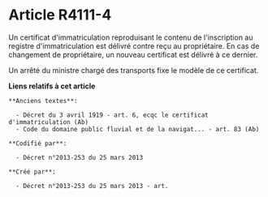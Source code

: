 # Article R4111-4

Un certificat d'immatriculation reproduisant le contenu de l'inscription au registre d'immatriculation est délivré contre
reçu au propriétaire. En cas de changement de propriétaire, un nouveau certificat est délivré à ce dernier.

Un arrêté du ministre chargé des transports fixe le modèle de ce certificat.

**Liens relatifs à cet article**

	**Anciens textes**:

	  - Décret du 3 avril 1919 - art. 6, ecqc le certificat d'immatriculation (Ab)
	  - Code du domaine public fluvial et de la navigat... - art. 83 (Ab)

	**Codifié par**:

	  - Décret n°2013-253 du 25 mars 2013

	**Créé par**:

	  - Décret n°2013-253 du 25 mars 2013 - art.
